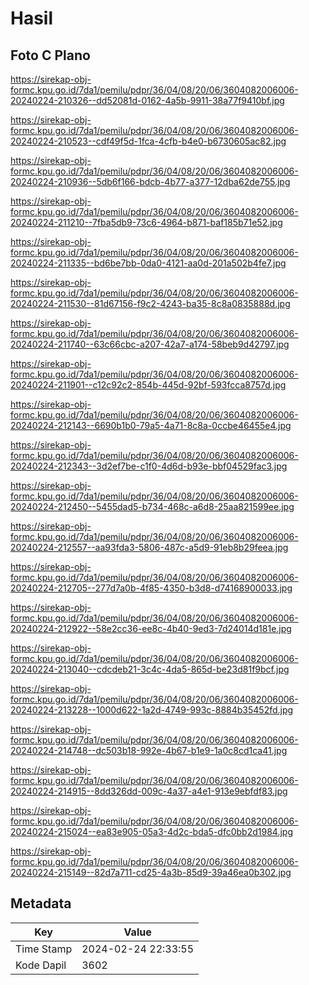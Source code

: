 # Hasil

## Foto C Plano

https://sirekap-obj-formc.kpu.go.id/7da1/pemilu/pdpr/36/04/08/20/06/3604082006006-20240224-210326--dd52081d-0162-4a5b-9911-38a77f9410bf.jpg

https://sirekap-obj-formc.kpu.go.id/7da1/pemilu/pdpr/36/04/08/20/06/3604082006006-20240224-210523--cdf49f5d-1fca-4cfb-b4e0-b6730605ac82.jpg

https://sirekap-obj-formc.kpu.go.id/7da1/pemilu/pdpr/36/04/08/20/06/3604082006006-20240224-210936--5db6f166-bdcb-4b77-a377-12dba62de755.jpg

https://sirekap-obj-formc.kpu.go.id/7da1/pemilu/pdpr/36/04/08/20/06/3604082006006-20240224-211210--7fba5db9-73c6-4964-b871-baf185b71e52.jpg

https://sirekap-obj-formc.kpu.go.id/7da1/pemilu/pdpr/36/04/08/20/06/3604082006006-20240224-211335--bd6be7bb-0da0-4121-aa0d-201a502b4fe7.jpg

https://sirekap-obj-formc.kpu.go.id/7da1/pemilu/pdpr/36/04/08/20/06/3604082006006-20240224-211530--81d67156-f9c2-4243-ba35-8c8a0835888d.jpg

https://sirekap-obj-formc.kpu.go.id/7da1/pemilu/pdpr/36/04/08/20/06/3604082006006-20240224-211740--63c66cbc-a207-42a7-a174-58beb9d42797.jpg

https://sirekap-obj-formc.kpu.go.id/7da1/pemilu/pdpr/36/04/08/20/06/3604082006006-20240224-211901--c12c92c2-854b-445d-92bf-593fcca8757d.jpg

https://sirekap-obj-formc.kpu.go.id/7da1/pemilu/pdpr/36/04/08/20/06/3604082006006-20240224-212143--6690b1b0-79a5-4a71-8c8a-0ccbe46455e4.jpg

https://sirekap-obj-formc.kpu.go.id/7da1/pemilu/pdpr/36/04/08/20/06/3604082006006-20240224-212343--3d2ef7be-c1f0-4d6d-b93e-bbf04529fac3.jpg

https://sirekap-obj-formc.kpu.go.id/7da1/pemilu/pdpr/36/04/08/20/06/3604082006006-20240224-212450--5455dad5-b734-468c-a6d8-25aa821599ee.jpg

https://sirekap-obj-formc.kpu.go.id/7da1/pemilu/pdpr/36/04/08/20/06/3604082006006-20240224-212557--aa93fda3-5806-487c-a5d9-91eb8b29feea.jpg

https://sirekap-obj-formc.kpu.go.id/7da1/pemilu/pdpr/36/04/08/20/06/3604082006006-20240224-212705--277d7a0b-4f85-4350-b3d8-d74168900033.jpg

https://sirekap-obj-formc.kpu.go.id/7da1/pemilu/pdpr/36/04/08/20/06/3604082006006-20240224-212922--58e2cc36-ee8c-4b40-9ed3-7d24014d181e.jpg

https://sirekap-obj-formc.kpu.go.id/7da1/pemilu/pdpr/36/04/08/20/06/3604082006006-20240224-213040--cdcdeb21-3c4c-4da5-865d-be23d81f9bcf.jpg

https://sirekap-obj-formc.kpu.go.id/7da1/pemilu/pdpr/36/04/08/20/06/3604082006006-20240224-213228--1000d622-1a2d-4749-993c-8884b35452fd.jpg

https://sirekap-obj-formc.kpu.go.id/7da1/pemilu/pdpr/36/04/08/20/06/3604082006006-20240224-214748--dc503b18-992e-4b67-b1e9-1a0c8cd1ca41.jpg

https://sirekap-obj-formc.kpu.go.id/7da1/pemilu/pdpr/36/04/08/20/06/3604082006006-20240224-214915--8dd326dd-009c-4a37-a4e1-913e9ebfdf83.jpg

https://sirekap-obj-formc.kpu.go.id/7da1/pemilu/pdpr/36/04/08/20/06/3604082006006-20240224-215024--ea83e905-05a3-4d2c-bda5-dfc0bb2d1984.jpg

https://sirekap-obj-formc.kpu.go.id/7da1/pemilu/pdpr/36/04/08/20/06/3604082006006-20240224-215149--82d7a711-cd25-4a3b-85d9-39a46ea0b302.jpg


## Metadata

| Key        | Value               |
| ---------- | ------------------- |
| Time Stamp | 2024-02-24 22:33:55 |
| Kode Dapil | 3602                |



